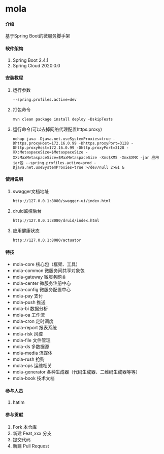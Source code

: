 # mola

#### 介绍
基于Spring Boot的微服务脚手架

#### 软件架构
1. Spring Boot 2.4.1
2. Spring Cloud 2020.0.0


#### 安装教程

1. 运行参数
    ```shell script
    --spring.profiles.active=dev
    ```
2. 打包命令
    ```shell script
    mvn clean package install deploy -DskipTests
    ```
3. 运行命令(可以去掉网络代理配置https.proxy)
    ```shell script
    nohup java -Djava.net.useSystemProxies=true -Dhttps.proxyHost=172.16.0.99 -Dhttps.proxyPort=3128 -Dhttp.proxyHost=172.16.0.99 -Dhttp.proxyPort=3128 -XX:MetaspaceSize=$MetaspaceSize -XX:MaxMetaspaceSize=$MaxMetaspaceSize -Xms$XMS -Xmx$XMX -jar 应用jar包 --spring.profiles.active=prod -Djava.net.useSystemProxies=true >/dev/null 2>&1 &
    ```

#### 使用说明

1. swagger文档地址
    ```shell script
    http://127.0.0.1:8080/swagger-ui/index.html
    ```
2. druid监控后台
    ```shell script
    http://127.0.0.1:8080/druid/index.html
    ```  
3. 应用健康状态
    ```shell script
    http://127.0.0.1:8080/actuator
    ```

#### 特技

* mola-core 核心包（框架、工具）
* mola-common 微服务间共享对象包
* mola-gateway 微服务网关
* mola-center 微服务注册中心
* mola-config 微服务配置中心
* mola-pay 支付
* mola-push 推送
* mola-bi 数据分析
* mola-oa 工作流
* mola-cron 定时调度
* mola-report 报表系统
* mola-risk 风控
* mola-file 文件管理
* mola-ds 多数据源
* mola-media 流媒体
* mola-rush 抢购
* mola-ops 运维相关
* mola-generator 各种生成器（代码生成器、二维码生成器等等）
* mola-book 技术文档

#### 参与人员
1. hatim

#### 参与贡献

1.  Fork 本仓库
2.  新建 Feat_xxx 分支
3.  提交代码
4.  新建 Pull Request